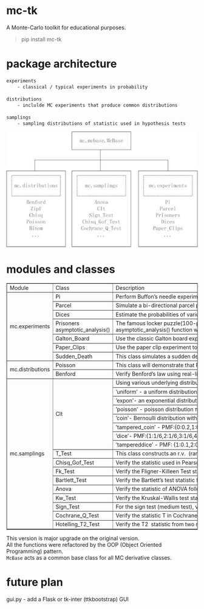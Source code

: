 # mc-tk
A Monte-Carlo toolkit for educational purposes.

> pip install mc-tk

# package architecture

    experiments
        - classical / typical experiments in probability

    distributions 
        - inclulde MC experiments that produce common distributions

    samplings
        - sampling distributions of statistic used in hypothesis tests

![The class diagram of the mc-tk package](class%20diagram.jpg)

# modules and classes

<table border="1" cellspacing="0">
    <tbody>
        <tr>
            <td>
                Module
            </td>
            <td>
                Class
            </td>
            <td>
                Description
            </td>
        </tr>
        <tr>
            <td rowspan="7">
                mc.experiments
            </td>
            <td>
                Pi
            </td>
            <td>
                Perform Buffon&rsquo;s needle experiment to estimate&nbsp;&pi; .
            </td>
        </tr>
        <tr>
            <td>
                Parcel
            </td>
            <td>
                Simulate&nbsp;a&nbsp;bi-directional&nbsp;parcel&nbsp;passing&nbsp;game.
            </td>
        </tr>
        <tr>
            <td>
                Dices
            </td>
            <td>
                Estimate&nbsp;the&nbsp;probabilities&nbsp;of&nbsp;various&nbsp;dice&nbsp;combinations.
            </td>
        </tr>
        <tr>
            <td>
                Prisoners
                asymptotic_analysis()
            </td>
            <td>
                The&nbsp;famous&nbsp;locker&nbsp;puzzle(100-prisoner&nbsp;quiz). And the asymptotic_analysis()&nbsp;function&nbsp;will&nbsp;prove&nbsp;that&nbsp;the&nbsp;survival&nbsp;chance&nbsp;limit&nbsp;is&nbsp;1&minus;ln2 when&nbsp;n&nbsp;approaches&nbsp;+&infin; .
            </td>
        </tr>
        <tr>
            <td>
                Galton_Board
            </td>
            <td>
                Use&nbsp;the&nbsp;classic&nbsp;Galton&nbsp;board&nbsp;experiment&nbsp;to&nbsp;produce&nbsp;a&nbsp;binomial&nbsp;distribution.
            </td>
        </tr>
        <tr>
            <td>
                Paper_Clips
            </td>
            <td>
                Use&nbsp;the&nbsp;paper&nbsp;clip&nbsp;experiment&nbsp;to&nbsp;produce&nbsp;a&nbsp;Zipf&nbsp;distribution.
            </td>
        </tr>
        <tr>
            <td>
                Sudden_Death
            </td>
            <td>
                This&nbsp;class&nbsp;simulates&nbsp;a&nbsp;sudden&nbsp;death&nbsp;game&nbsp;to&nbsp;produce the&nbsp;exponential&nbsp;distribution.
            </td>
        </tr>
        <tr>
            <td rowspan="2">
                mc.distributions
            </td>
            <td>
                Poisson
            </td>
            <td>
                This&nbsp;class&nbsp;will&nbsp;demonstrate&nbsp;that&nbsp;Poisson&nbsp;is&nbsp;a&nbsp;limit&nbsp;distribution&nbsp;of b(n,p) when&nbsp;n&nbsp;is&nbsp;large, and&nbsp;p&nbsp;is&nbsp;small.
            </td>
        </tr>
        <tr>
            <td>
                Benford
            </td>
            <td>
                Verify&nbsp;Benford&rsquo;s&nbsp;law&nbsp;using&nbsp;real-life&nbsp;datasets, including&nbsp;the&nbsp;stock market&nbsp;data, international&nbsp;trade&nbsp;data, and&nbsp;the&nbsp;Fibonacci&nbsp;series.
            </td>
        </tr>
        <tr>
            <td rowspan="17">
                mc.samplings
            </td>
            <td rowspan="8">
                Clt
            </td>
            <td>
                Using&nbsp;various&nbsp;underlying&nbsp;distributions&nbsp;to&nbsp;verify&nbsp;the&nbsp;central&nbsp;limit&nbsp;&nbsp;theorem.&nbsp;This&nbsp;class&nbsp;provides&nbsp;the&nbsp;following&nbsp;underlying&nbsp;distributions.
            </td>
        </tr>
        <tr>
            <td>
                &rsquo;uniform&rsquo; - a&nbsp;uniform&nbsp;distribution&nbsp;U(-1,1).
            </td>
        </tr>
        <tr>
            <td>
                &rsquo;expon&rsquo;- an&nbsp;exponential distribution Expon(1).
            </td>
        </tr>
        <tr>
            <td>
                &rsquo;poisson&rsquo; - poisson&nbsp;distribution &pi;(1).
            </td>
        </tr>
        <tr>
            <td>
                &rsquo;coin&rsquo;- Bernoulli&nbsp;distribution&nbsp;with&nbsp;p&nbsp;= 0.5.
            </td>
        </tr>
        <tr>
            <td>
                &rsquo;tampered_coin&rsquo;&nbsp;- PMF:{0:0.2,1:0.8}, i.e., head&nbsp;more&nbsp;likely&nbsp;than&nbsp;tail.
            </td>
        </tr>
        <tr>
            <td>
                &rsquo;dice&rsquo;- PMF:{1:1/6,2:1/6,3:1/6,4:1/6,5:1/6,6:1/6}.
            </td>
        </tr>
        <tr>
            <td>
                &rsquo;tampereddice&rsquo; - PMF: {1:0.1,2:0.1,3:0.1,4:0.1,5:0.1,6:0.5},i.e.,&nbsp;6&nbsp;is&nbsp;more&nbsp;likely.
            </td>
        </tr>
        <tr>
            <td>
                T_Test
            </td>
            <td>
                This&nbsp;class&nbsp;constructs&nbsp;an&nbsp;r.v. &nbsp;(random&nbsp;variable) following&nbsp;the t&nbsp;distribution.
            </td>
        </tr>
        <tr>
            <td>
                Chisq_Gof_Test
            </td>
            <td>
                Verify&nbsp;the&nbsp;statistic&nbsp;used&nbsp;in&nbsp;Pearson&rsquo;s&nbsp;Chi-Square&nbsp;Goodness-of-Fit test&nbsp;follows&nbsp;the&nbsp;&chi;2 &nbsp;distribution.
            </td>
        </tr>
        <tr>
            <td>
                Fk_Test
            </td>
            <td>
                Verify&nbsp;the&nbsp;Fligner-Killeen&nbsp;Test&nbsp;statistic(FK) follows&nbsp;the&nbsp;&chi;2 &nbsp;distribution.
            </td>
        </tr>
        <tr>
            <td>
                Bartlett_Test
            </td>
            <td>
                Verify&nbsp;the&nbsp;Bartlett&rsquo;s&nbsp;test&nbsp;statistic&nbsp;follows&nbsp;the&nbsp;&chi;2 &nbsp;distribution.
            </td>
        </tr>
        <tr>
            <td>
                Anova
            </td>
            <td>
                Verify&nbsp;the&nbsp;statistic&nbsp;of&nbsp;ANOVA&nbsp;follows&nbsp;the&nbsp;F&nbsp;distribution.
            </td>
        </tr>
        <tr>
            <td>
                Kw_Test
            </td>
            <td>
                Verify&nbsp;the&nbsp;Kruskal-Wallis&nbsp;test&nbsp;statistic&nbsp;(H) is&nbsp;a&nbsp;&chi;2 &nbsp;r.v.
            </td>
        </tr>
        <tr>
            <td>
                Sign_Test
            </td>
            <td>
                For&nbsp;the&nbsp;sign&nbsp;test&nbsp;(medium&nbsp;test), verify&nbsp;its&nbsp;N- and&nbsp;N+ statistics&nbsp;both follow&nbsp;b(n,1/2).
            </td>
        </tr>
        <tr>
            <td>
                Cochrane_Q_Test
            </td>
            <td>
                Verify&nbsp;the&nbsp;statistic&nbsp;T&nbsp;in&nbsp;Cochrane-Q&nbsp;test&nbsp;follows&nbsp;the&nbsp;&chi;2&nbsp;distribution.
            </td>
        </tr>
        <tr>
            <td>
                Hotelling_T2_Test
            </td>
            <td>
                Verify&nbsp;the&nbsp;T2 &nbsp;statistic&nbsp;from&nbsp;two&nbsp;multivariate&nbsp;Gaussian&nbsp;populations follows&nbsp;the&nbsp;Hotelling&rsquo;s&nbsp;T2 &nbsp;distribution.
            </td>
        </tr>
    </tbody>
</table>

This version is major upgrade on the original version.   
All the functions were refactored by the OOP (Object Oriented Programming) pattern.  
`McBase` acts as a common base class for all MC derivative classes. 

# future plan

gui.py - add a Flask or tk-inter (ttkbootstrap) GUI

